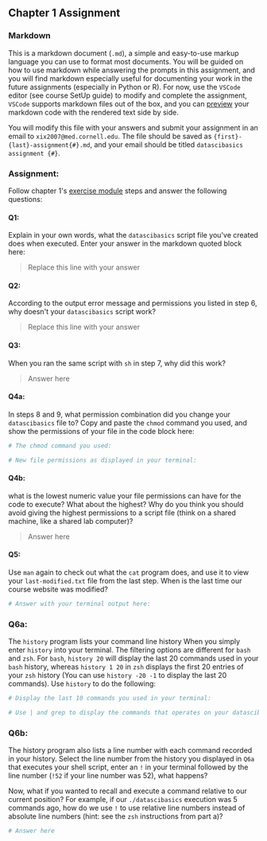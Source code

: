 ## Chapter 1 Assignment

### Markdown
This is a markdown document (`.md`), a simple and easy-to-use markup language you can use to format most documents. You will be guided on how to use markdown while answering the prompts in this assignment, and you will find markdown especially useful for documenting your work in the future assignments (especially in Python or R). For now, use the `VSCode` editor (see course SetUp guide) to modify and complete the assignment, `VSCode` supports markdown files out of the box, and you can [preview](https://code.visualstudio.com/docs/languages/markdown#_markdown-preview) your markdown code with the rendered text side by side.

You will modify this file with your answers and submit your assignment in an email to `xix2007@med.cornell.edu`. The file should be saved as `{first}-{last}-assignment{#}.md`, and your email should be titled `datascibasics assignment {#}`.

### Assignment:
Follow chapter 1's [exercise module](https://axiezai.github.io/wcm_datasci_basics_01shell/05-assignment/) steps and answer the following questions:

#### Q1:
Explain in your own words, what the `datascibasics` script file you've created does when executed. Enter your answer in the markdown quoted block here:
> Replace this line with your answer

#### Q2:
According to the output error message and permissions you listed in step 6, why doesn't your `datascibasics` script work?
> Replace this line with your answer

#### Q3:
When you ran the same script with `sh` in step 7, why did this work?
> Answer here

#### Q4a:
In steps 8 and 9, what permission combination did you change your `datascibasics` file to? Copy and paste the `chmod` command you used, and show the permissions of your file in the code block here:
```bash
# The chmod command you used:

# New file permissions as displayed in your terminal:

```

#### Q4b:
what is the lowest numeric value your file permissions can have for the code to execute? What about the highest? Why do you think you should avoid giving the highest permissions to a script file (think on a shared machine, like a shared lab computer)?
> Answer here

#### Q5:
Use `man` again to check out what the `cat` program does, and use it to view your `last-modified.txt` file from the last step. When is the last time our course website was modified?
```bash
# Answer with your terminal output here:

```

### Q6a:
The `history` program lists your command line history When you simply enter `history` into your terminal. The filtering options are different for `bash` and `zsh`. For `bash`, `history 20` will display the last 20 commands used in your `bash` history, whereas `history 1 20` in `zsh` displays the first 20 entries of your `zsh` history (You can use `history -20 -1` to display the last 20 commands). Use `history` to do the following:
```bash
# Display the last 10 commands you used in your terminal:

# Use | and grep to display the commands that operates on your datascibasics file. 
```

### Q6b:
The history program also lists a line number with each command recorded in your history. Select the line number from the history you displayed in `Q6a` that executes your shell script, enter an `!` in your terminal followed by the line number (`!52` if your line number was 52), what happens? 

Now, what if you wanted to recall and execute a command relative to our current position? For example, if our `./datascibasics` execution was 5 commands ago, how do we use `!` to use relative line numbers instead of absolute line numbers (hint: see the `zsh` instructions from part a)?
```bash
# Answer here
```
